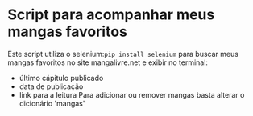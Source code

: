 # Script para acompanhar meus mangas favoritos
Este script utiliza o selenium:`pip install selenium` para buscar meus mangas favoritos no site mangalivre.net e exibir no terminal:
- último cápitulo publicado
- data de publicação
- link para a leitura
Para adicionar ou remover mangas basta alterar o dicionário 'mangas'
